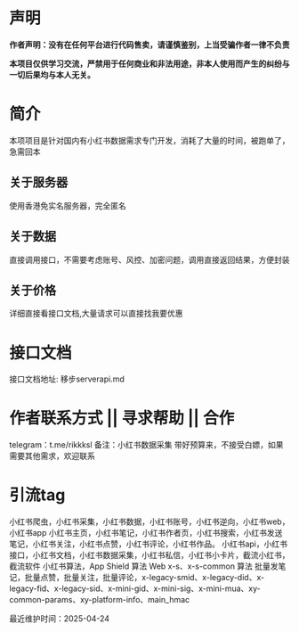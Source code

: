 
# 声明

**作者声明：没有在任何平台进行代码售卖，请谨慎鉴别，上当受骗作者一律不负责**

**本项目仅供学习交流，严禁用于任何商业和非法用途，非本人使用而产生的纠纷与一切后果均与本人无关。**

# 简介

本项项目是针对国内有小红书数据需求专门开发，消耗了大量的时间，被跑单了，急需回本
## 关于服务器
使用香港免实名服务器，完全匿名
## 关于数据
直接调用接口，不需要考虑账号、风控、加密问题，调用直接返回结果，方便封装
## 关于价格
详细直接看接口文档,大量请求可以直接找我要优惠




# 接口文档

接口文档地址: 移步serverapi.md






# 作者联系方式 || 寻求帮助 || 合作
telegram：t.me/rikkksl
备注：小红书数据采集
带好预算来，不接受白嫖，如果需要其他需求，欢迎联系



# 引流tag
小红书爬虫，小红书采集，小红书数据，小红书账号，小红书逆向，小红书web，小红书app
小红书主页，小红书笔记，小红书作者页，小红书搜索，小红书发送笔记，小红书关注，小红书点赞，小红书评论，小红书作品。
小红书api，小红书接口，小红书文档，小红书数据采集，小红书私信，小红书小卡片，截流小红书，截流软件
小红书算法，App Shield 算法 Web x-s、x-s-common 算法
批量发笔记，批量点赞，批量关注，批量评论，x-legacy-smid、x-legacy-did、x-legacy-fid、x-legacy-sid、x-mini-gid、x-mini-sig、x-mini-mua、xy-common-params、xy-platform-info、main_hmac

最近维护时间：2025-04-24
